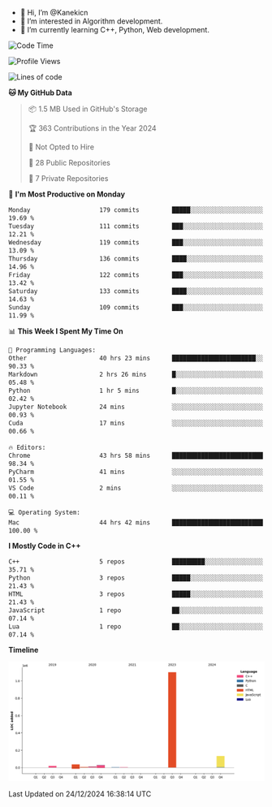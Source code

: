 - 👋 Hi, I’m @Kanekicn
- 👀 I’m interested in Algorithm development.
- 🌱 I’m currently learning C++, Python, Web development.

<!---
cotecsz/cotecsz is a ✨ special ✨ repository because its `README.md` (this file) appears on your GitHub profile.
You can click the Preview link to take a look at your changes.
--->

<!--START_SECTION:waka-->
![Code Time](http://img.shields.io/badge/Code%20Time-2%2C311%20hrs%2047%20mins-blue)

![Profile Views](http://img.shields.io/badge/Profile%20Views-0-blue)

![Lines of code](https://img.shields.io/badge/From%20Hello%20World%20I%27ve%20Written-1.3%20million%20lines%20of%20code-blue)

**🐱 My GitHub Data** 

> 📦 1.5 MB Used in GitHub's Storage 
 > 
> 🏆 363 Contributions in the Year 2024
 > 
> 🚫 Not Opted to Hire
 > 
> 📜 28 Public Repositories 
 > 
> 🔑 7 Private Repositories 
 > 
📅 **I'm Most Productive on Monday** 

```text
Monday                   179 commits         █████░░░░░░░░░░░░░░░░░░░░   19.69 % 
Tuesday                  111 commits         ███░░░░░░░░░░░░░░░░░░░░░░   12.21 % 
Wednesday                119 commits         ███░░░░░░░░░░░░░░░░░░░░░░   13.09 % 
Thursday                 136 commits         ████░░░░░░░░░░░░░░░░░░░░░   14.96 % 
Friday                   122 commits         ███░░░░░░░░░░░░░░░░░░░░░░   13.42 % 
Saturday                 133 commits         ████░░░░░░░░░░░░░░░░░░░░░   14.63 % 
Sunday                   109 commits         ███░░░░░░░░░░░░░░░░░░░░░░   11.99 % 
```


📊 **This Week I Spent My Time On** 

```text
💬 Programming Languages: 
Other                    40 hrs 23 mins      ███████████████████████░░   90.33 % 
Markdown                 2 hrs 26 mins       █░░░░░░░░░░░░░░░░░░░░░░░░   05.48 % 
Python                   1 hr 5 mins         █░░░░░░░░░░░░░░░░░░░░░░░░   02.42 % 
Jupyter Notebook         24 mins             ░░░░░░░░░░░░░░░░░░░░░░░░░   00.93 % 
Cuda                     17 mins             ░░░░░░░░░░░░░░░░░░░░░░░░░   00.66 % 

🔥 Editors: 
Chrome                   43 hrs 58 mins      █████████████████████████   98.34 % 
PyCharm                  41 mins             ░░░░░░░░░░░░░░░░░░░░░░░░░   01.55 % 
VS Code                  2 mins              ░░░░░░░░░░░░░░░░░░░░░░░░░   00.11 % 

💻 Operating System: 
Mac                      44 hrs 42 mins      █████████████████████████   100.00 % 
```

**I Mostly Code in C++** 

```text
C++                      5 repos             █████████░░░░░░░░░░░░░░░░   35.71 % 
Python                   3 repos             █████░░░░░░░░░░░░░░░░░░░░   21.43 % 
HTML                     3 repos             █████░░░░░░░░░░░░░░░░░░░░   21.43 % 
JavaScript               1 repo              ██░░░░░░░░░░░░░░░░░░░░░░░   07.14 % 
Lua                      1 repo              ██░░░░░░░░░░░░░░░░░░░░░░░   07.14 % 
```



**Timeline**

![Lines of Code chart](https://raw.githubusercontent.com/Kanekicn/Kanekicn/master/assets/bar_graph.png)


 Last Updated on 24/12/2024 16:38:14 UTC
<!--END_SECTION:waka-->

